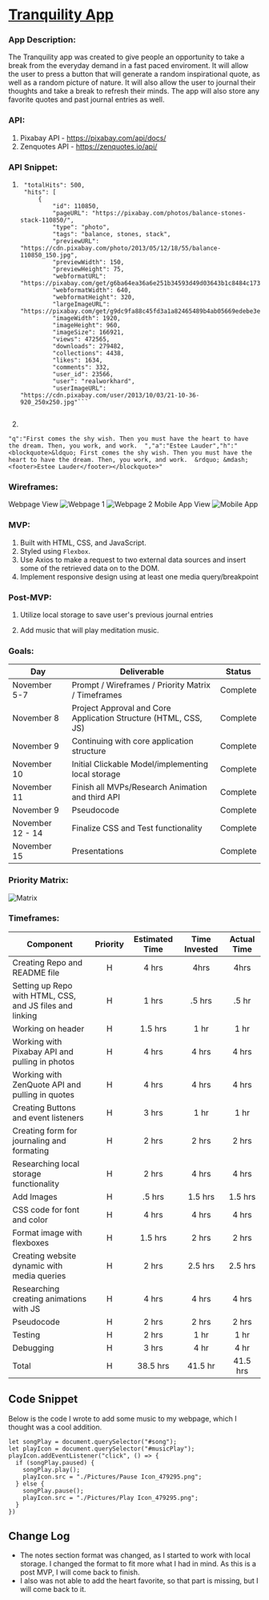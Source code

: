 # [Tranquility App](https://kimcapgab.github.io/Tranquility_App/)

### App Description:

The Tranquility app was created to give people an opportunity to take a break from the everyday demand in a fast paced enviroment. It will allow the user to press a button that will generate a random inspirational quote, as well as a random picture of nature. It will also allow the user to journal their thoughts and take a break to refresh their minds. The app will also store any favorite quotes and past journal entries as well.

### API:

1. Pixabay API - https://pixabay.com/api/docs/
2. Zenquotes API - https://zenquotes.io/api/

### API Snippet:

1.  ````"total": 5062,
     "totalHits": 500,
     "hits": [
         {
             "id": 110850,
             "pageURL": "https://pixabay.com/photos/balance-stones-stack-110850/",
             "type": "photo",
             "tags": "balance, stones, stack",
             "previewURL": "https://cdn.pixabay.com/photo/2013/05/12/18/55/balance-110850_150.jpg",
             "previewWidth": 150,
             "previewHeight": 75,
             "webformatURL": "https://pixabay.com/get/g6ba64ea36a6e251b34593d49d03643b1c8484c1733ab4ab266995ee5ffeef6d6b877f51758fcb81852202c39ab4becbb_640.jpg",
             "webformatWidth": 640,
             "webformatHeight": 320,
             "largeImageURL": "https://pixabay.com/get/g9dc9fa88c45fd3a1a82465489b4ab05669edebe3ec7df0d27b842f8166941eb5408a10091decdd3ef3e21ae67d3bfd51dc48169ad89e9bbac5d54ce198e4a1b4_1280.jpg",
             "imageWidth": 1920,
             "imageHeight": 960,
             "imageSize": 166921,
             "views": 472565,
             "downloads": 279482,
             "collections": 4438,
             "likes": 1634,
             "comments": 332,
             "user_id": 23566,
             "user": "realworkhard",
             "userImageURL": "https://cdn.pixabay.com/user/2013/10/03/21-10-36-920_250x250.jpg"```


    ````

2.

```
"q":"First comes the shy wish. Then you must have the heart to have the dream. Then, you work, and work.  ","a":"Estee Lauder","h":"<blockquote>&ldquo; First comes the shy wish. Then you must have the heart to have the dream. Then, you work, and work.  &rdquo; &mdash; <footer>Estee Lauder</footer></blockquote>"
```

### Wireframes:

Webpage View
<img src="Pictures/Webpage_1.png" alt="Webpage 1" />
<img src="Pictures/Webpage_2.png" alt="Webpage 2" />
Mobile App View
<img src="Pictures/Mobile_App.png" alt="Mobile App" />

### MVP:

1. Built with HTML, CSS, and JavaScript.
1. Styled using `Flexbox`.
1. Use Axios to make a request to two external data sources and insert some of the retrieved data on to the DOM.
1. Implement responsive design using at least one media query/breakpoint

### Post-MVP:

1. Utilize local storage to save user's previous journal entries

1. Add music that will play meditation music.

### Goals:

| Day              | Deliverable                                                     | Status   |
| ---------------- | --------------------------------------------------------------- | -------- |
| November 5-7     | Prompt / Wireframes / Priority Matrix / Timeframes              | Complete |
| November 8       | Project Approval and Core Application Structure (HTML, CSS, JS) | Complete |
| November 9       | Continuing with core application structure                      | Complete |
| November 10      | Initial Clickable Model/implementing local storage              | Complete |
| November 11      | Finish all MVPs/Research Animation and third API                | Complete |
| November 9       | Pseudocode                                                      | Complete |
| November 12 - 14 | Finalize CSS and Test functionality                             | Complete |
| November 15      | Presentations                                                   | Complete |

### Priority Matrix:

<img src="Pictures/Matrix.png" alt="Matrix" />

### Timeframes:

| Component                                                | Priority | Estimated Time | Time Invested | Actual Time |
| -------------------------------------------------------- | :------: | :------------: | :-----------: | :---------: |
| Creating Repo and README file                            |    H     |     4 hrs      |     4hrs      |    4hrs     |
| Setting up Repo with HTML, CSS, and JS files and linking |    H     |     1 hrs      |    .5 hrs     |    .5 hr    |
| Working on header                                        |    H     |    1.5 hrs     |     1 hr      |    1 hr     |
| Working with Pixabay API and pulling in photos           |    H     |     4 hrs      |     4 hrs     |    4 hrs    |
| Working with ZenQuote API and pulling in quotes          |    H     |     4 hrs      |     4 hrs     |    4 hrs    |
| Creating Buttons and event listeners                     |    H     |     3 hrs      |     1 hr      |    1 hr     |
| Creating form for journaling and formating               |    H     |     2 hrs      |     2 hrs     |    2 hrs    |
| Researching local storage functionality                  |    H     |     2 hrs      |     4 hrs     |    4 hrs    |
| Add Images                                               |    H     |     .5 hrs     |    1.5 hrs    |   1.5 hrs   |
| CSS code for font and color                              |    H     |     4 hrs      |     4 hrs     |    4 hrs    |
| Format image with flexboxes                              |    H     |    1.5 hrs     |     2 hrs     |    2 hrs    |
| Creating website dynamic with media queries              |    H     |     2 hrs      |    2.5 hrs    |   2.5 hrs   |
| Researching creating animations with JS                  |    H     |     4 hrs      |     4 hrs     |    4 hrs    |
| Pseudocode                                               |    H     |     2 hrs      |     2 hrs     |    2 hrs    |
| Testing                                                  |    H     |     2 hrs      |     1 hr      |    1 hr     |
| Debugging                                                |    H     |     3 hrs      |     4 hr      |    4 hr     |
| Total                                                    |    H     |    38.5 hrs    |    41.5 hr    |  41.5 hrs   |

## Code Snippet

Below is the code I wrote to add some music to my webpage, which I thought was a cool addition.

```
let songPlay = document.querySelector("#song");
let playIcon = document.querySelector("#musicPlay");
playIcon.addEventListener("click", () => {
  if (songPlay.paused) {
    songPlay.play();
    playIcon.src = "./Pictures/Pause Icon_479295.png";
  } else {
    songPlay.pause();
    playIcon.src = "./Pictures/Play Icon_479295.png";
  }
})

```

## Change Log

- The notes section format was changed, as I started to work with local storage. I changed the format to fit more what I had in mind. As this is a post MVP, I will come back to finish.
- I also was not able to add the heart favorite, so that part is missing, but I will come back to it.
